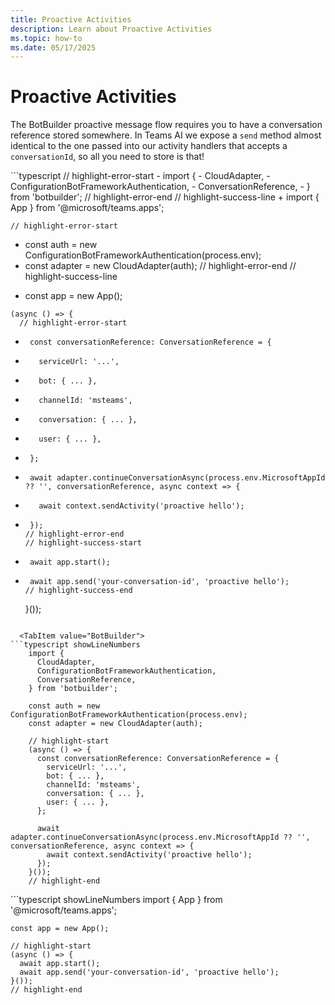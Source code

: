 ```yaml
---
title: Proactive Activities
description: Learn about Proactive Activities
ms.topic: how-to
ms.date: 05/17/2025
---
```

# Proactive Activities

The BotBuilder proactive message flow requires you to have a conversation reference stored somewhere. In Teams AI
we expose a `send` method almost identical to the one passed into our activity handlers that accepts a `conversationId`,
so all you need to store is that!

<Tabs groupId="sending-activities">
  <TabItem value="Diff" default>
```typescript
    // highlight-error-start
-    import {
-      CloudAdapter,
-      ConfigurationBotFrameworkAuthentication,
-      ConversationReference,
-    } from 'botbuilder';
    // highlight-error-end
    // highlight-success-line
+    import { App } from '@microsoft/teams.apps';

    // highlight-error-start
-    const auth = new ConfigurationBotFrameworkAuthentication(process.env);
-    const adapter = new CloudAdapter(auth);
    // highlight-error-end
    // highlight-success-line
+    const app = new App();

    (async () => {
      // highlight-error-start
-      const conversationReference: ConversationReference = {
-        serviceUrl: '...',
-        bot: { ... },
-        channelId: 'msteams',
-        conversation: { ... },
-        user: { ... },
-      };

-      await adapter.continueConversationAsync(process.env.MicrosoftAppId ?? '', conversationReference, async context => {
-        await context.sendActivity('proactive hello');
-      });
      // highlight-error-end
      // highlight-success-start
+      await app.start();
+      await app.send('your-conversation-id', 'proactive hello');
      // highlight-success-end
    }());
```
  
  <TabItem value="BotBuilder">
```typescript showLineNumbers
    import {
      CloudAdapter,
      ConfigurationBotFrameworkAuthentication,
      ConversationReference,
    } from 'botbuilder';

    const auth = new ConfigurationBotFrameworkAuthentication(process.env);
    const adapter = new CloudAdapter(auth);

    // highlight-start
    (async () => {
      const conversationReference: ConversationReference = {
        serviceUrl: '...',
        bot: { ... },
        channelId: 'msteams',
        conversation: { ... },
        user: { ... },
      };

      await adapter.continueConversationAsync(process.env.MicrosoftAppId ?? '', conversationReference, async context => {
        await context.sendActivity('proactive hello');
      });
    }());
    // highlight-end
```
  
  <TabItem value="Teams AI">
```typescript showLineNumbers
    import { App } from '@microsoft/teams.apps';

    const app = new App();

    // highlight-start
    (async () => {
      await app.start();
      await app.send('your-conversation-id', 'proactive hello');
    }());
    // highlight-end
```
  
